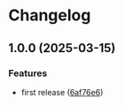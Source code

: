 # Changelog

## 1.0.0 (2025-03-15)


### Features

* first release ([6af76e6](https://github.com/eggjs/oxlint-config-egg/commit/6af76e6d05b2dd7df1971b140320012f52fd69d1))
